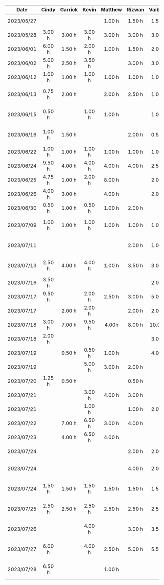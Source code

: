 |    Date    | Cindy  | Garrick | Kevin  | Matthew | Rizwan | Vaibhav |              Task               |
| :--------: | :----: | :-----: | :----: |:-------:| :----: | :-----: | :-----------------------------: |
| 2023/05/27 |        |         |        | 1.00 h  | 1.50 h | 1.50 h  |       Brainstorming Ideas       |
| 2023/05/28 | 3.00 h | 3.00 h  | 3.00 h | 3.00 h  | 3.00 h | 3.00 h  |        Demo Presentation        |
| 2023/06/01 | 6.00 h | 1.50 h  | 2.00 h | 1.00 h  | 1.50 h | 2.00 h  |      D1: Project Proposal       |
| 2023/06/02 | 5.00 h | 2.50 h  | 3.50 h |         | 3.00 h | 3.00 h  |      D1: Project Proposal       |
| 2023/06/12 | 1.00 h | 1.00 h  | 1.00 h | 1.00 h  | 1.00 h | 1.00 h  |      Architectural Diagram      |
| 2023/06/13 | 0.75 h | 2.00 h  |        | 2.00 h  | 2.50 h | 1.00 h  |    D2: Buddy Team Evaluation    |
| 2023/06/15 | 0.50 h |         | 1.00 h | 1.00 h  |        | 1.00 h  |    D2: Buddy Team Evaluation    |
| 2023/06/16 | 1.00 h | 1.50 h  |        |         | 2.00 h | 0.50 h  |    D2: Buddy Team Evaluation    |
| 2023/06/22 | 1.00 h | 1.00 h  | 1.00 h | 1.00 h  | 1.00 h | 1.00 h  |    D3: Prototype Demo (Plan)    |
| 2023/06/24 | 9.50 h | 4.00 h  | 4.00 h | 4.00 h  | 4.00 h | 2.50 h  |       D3: Prototype Demo        |
| 2023/06/25 | 4.75 h | 1.00 h  | 2.00 h | 8.00 h  |        | 2.00 h  |       D3: Prototype Demo        |
| 2023/06/26 | 4.00 h | 3.00 h  |        | 4.00 h  |        | 2.00 h  |      Implementing Features      |
| 2023/06/30 | 0.50 h | 1.00 h  | 0.50 h | 1.00 h  | 2.00 h |         |     D3: Prototype Demo Doc      |
| 2023/07/09 | 1.00 h | 1.00 h  | 1.00 h | 1.00 h  | 1.00 h | 1.00 h  | D4: Architectural Styles (Plan) |
| 2023/07/11 |        |         |        |         | 2.00 h | 1.00 h  |    D4: Architectural Styles     |
| 2023/07/13 | 2.50 h | 4.00 h  | 4.00 h | 1.00 h  | 3.50 h | 3.00 h  |    D4: Architectural Styles     |
| 2023/07/16 | 3.50 h |         |        |         |        | 2.00 h  |      Implementing Features      |
| 2023/07/17 | 9.50 h |         | 2.00 h | 2.50 h  | 3.00 h | 5.00 h  |      Implementing Features      |
| 2023/07/17 |        | 2.00 h  | 2.00 h |         | 2.00 h | 2.00 h  |       D5: Design Patterns       |
| 2023/07/18 | 3.00 h | 7.00 h  | 9.50 h |  4.00h  | 8.00 h | 10.00 h |      Implementing Features      |
| 2023/07/18 | 2.00 h |         |        |         |        | 3.00 h  |       D5: Design Patterns       |
| 2023/07/19 |        | 0.50 h  | 0.50 h | 1.00 h  |        | 4.00 h  |       D5: Design Patterns       |
| 2023/07/19 |        |         | 5.00 h | 3.00 h  | 2.00 h |         |      Implementing Features      |
| 2023/07/20 | 1.25 h | 0.50 h  |        |         | 0.50 h |         |       D5: Design Patterns       |
| 2023/07/21 |        |         | 3.00 h | 4.00 h  | 3.00 h |         |      Implementing Features      |
| 2023/07/21 |        |         | 1.00 h |         | 1.00 h | 2.00 h  |       D5: Design Patterns       |
| 2023/07/22 |        | 7.00 h  | 6.50 h | 3.00 h  | 4.00 h |         |      Implementing Features      |
| 2023/07/23 |        | 4.00 h  | 6.50 h | 4.00 h  |        |         |      Implementing Features      |
| 2023/07/24 |        |         |        |         | 2.00 h | 2.00 h  |      Implementing Features      |
| 2023/07/24 |        |         |        |         | 4.00 h | 2.00 h  |   D6: Arch + Design Document    |
| 2023/07/24 | 1.50 h | 1.50 h  | 1.50 h | 1.50 h  | 1.50 h | 1.50 h  |     D6: Demo Video Planning     |
| 2023/07/25 | 2.50 h | 2.50 h  | 2.50 h | 2.50 h  | 2.50 h | 2.50 h  |    D6: Demo Video Recording     |
| 2023/07/26 |        |         | 4.00 h |         | 3.00 h | 3.50 h  |   D6: Arch + Design Document    |
| 2023/07/27 | 6.00 h |         | 4.00 h | 2.50 h  | 5.00 h | 5.50 h  |   D6: Arch + Design Document    |
| 2023/07/28 | 6.50 h |         |        | 1.00 h  |        |         |   D6: Arch + Design Document    |

